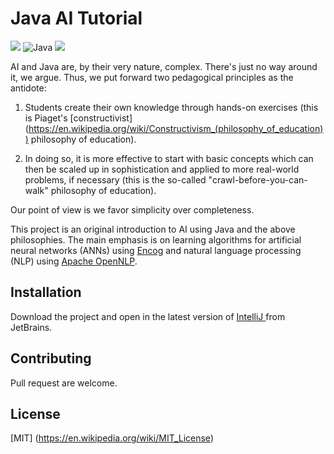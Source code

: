 # Java AI Tutorial
![](https://img.shields.io/badge/Java-ED8B00?style=for-the-badge&logo=java&logoColor=white) ![Java](https://img.shields.io/badge/Encog-2962FF?style=for-the-badge&logo=hashnode&logoColor=white)
![](https://img.shields.io/badge/Apache&nbsp;OpenNLP-404D59?style=for-the-badge)

AI and Java are, by their very nature, complex.
There's just no way around it, we argue.
Thus, we put forward two pedagogical principles as the antidote:
1. Students create their own knowledge
   through hands-on exercises (this is Piaget's
   [constructivist] (https://en.wikipedia.org/wiki/Constructivism_(philosophy_of_education)) philosophy of education).
   
2. In doing so, it is more effective
   to start with basic concepts which can then be scaled up in sophistication
   and applied to more real-world problems, if necessary (this is the so-called
   "crawl-before-you-can-walk" philosophy of education).

Our point of view is we favor simplicity over completeness.

This project is an original introduction to AI using Java and the above philosophies.
The main emphasis is on learning algorithms for
artificial neural networks (ANNs) using [Encog](https://www.heatonresearch.com/encog/) and
natural language processing (NLP) using [Apache OpenNLP](https://opennlp.apache.org/).

## Installation
Download the project and open in the latest version of
[IntelliJ ](https://www.jetbrains.com/idea/download/?fromIDE=#section=windows)
from JetBrains.

## Contributing
Pull request are welcome.

## License
[MIT] (https://en.wikipedia.org/wiki/MIT_License)
